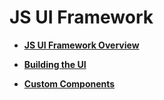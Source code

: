 # JS UI Framework<a name="EN-US_TOPIC_0000001147686971"></a>

-   **[JS UI Framework Overview](js-ui-framework-overview.md)**  

-   **[Building the UI](building-the-ui.md)**  

-   **[Custom Components](custom-components.md)**  


